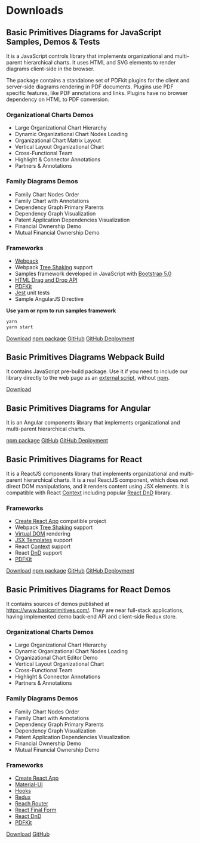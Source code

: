 # Downloads

## Basic Primitives Diagrams for JavaScript Samples, Demos & Tests
It is a JavaScript controls library that implements organizational and multi-parent hierarchical charts. It uses HTML and SVG elements to render diagrams client-side in the browser. 

The package contains a standalone set of PDFkit plugins for the client and server-side diagrams rendering in PDF documents. Plugins use PDF specific features, like PDF annotations and links. Plugins have no browser dependency on HTML to PDF conversion.

### Organizational Charts Demos
* Large Organizational Chart Hierarchy
* Dynamic Organizational Chart Nodes Loading
* Organizational Chart Matrix Layout
* Vertical Layout Organizational Chart
* Cross-Functional Team
* Highlight & Connector Annotations
* Partners & Annotations

### Family Diagrams Demos
* Family Chart Nodes Order
* Family Chart with Annotations
* Dependency Graph Primary Parents
* Dependency Graph Visualization
* Patent Application Dependencies Visualization
* Financial Ownership Demo
* Mutual Financial Ownership Demo

### Frameworks
* [Webpack](https://webpack.js.org/)
* Webpack [Tree Shaking](https://webpack.js.org/guides/tree-shaking/) support
* Samples framework developed in JavaScript with [Bootstrap 5.0](https://getbootstrap.com/)
* [HTML Drag and Drop API](https://developer.mozilla.org/en-US/docs/Web/API/HTML_Drag_and_Drop_API)
* [PDFKit](https://pdfkit.org/)
* [Jest](https://jestjs.io/) unit tests
* Sample AngularJS Directive


**Use yarn or npm to run samples framework**
```JavaScript
yarn
yarn start
```

[Download](files/BasicPrimitivesDemo.zip) [npm package](https://www.npmjs.com/package/basicprimitives) [GitHub](https://github.com/BasicPrimitives/javascript) [GitHub Deployment](https://basicprimitives.github.io/javascript/)

## Basic Primitives Diagrams Webpack Build
It contains JavaScript pre-build package. Use it if you need to include our library directly to the web page as an [external script](https://developer.mozilla.org/en-US/docs/Web/HTML/Element/script), without [npm](https://www.npmjs.com/package/basicprimitives).

[Download](files/BasicPrimitives6.zip) 

## Basic Primitives Diagrams for Angular
It is an Angular components library that implements organizational and multi-parent hierarchical charts. 

[npm package](https://www.npmjs.com/package/ngx-basic-primitives) [GitHub](https://github.com/BasicPrimitives/angular) [GitHub Deployment](https://basicprimitives.github.io/angular/)

## Basic Primitives Diagrams for React
It is a ReactJS components library that implements organizational and multi-parent hierarchical charts. It is a real ReactJS component, which does not direct DOM manipulations, and it renders content using JSX elements. It is compatible with React [Context](https://reactjs.org/docs/context.html) including popular [React DnD](https://react-dnd.github.io/react-dnd/about) library.

### Frameworks
* [Create React App](https://create-react-app.dev/) compatible project
* Webpack [Tree Shaking](https://webpack.js.org/guides/tree-shaking/) support
* [Virtual DOM](https://reactjs.org/docs/faq-internals.html#what-is-the-virtual-dom) rendering
* [JSX Templates](https://reactjs.org/docs/introducing-jsx.html) support
* React [Context](https://reactjs.org/docs/context.html) support
* React [DnD](https://react-dnd.github.io/react-dnd/about) support
* [PDFKit](https://pdfkit.org/)

[Download](files/BasicPrimitivesReact.zip) [npm package](https://www.npmjs.com/package/basicprimitivesreact) [GitHub](https://github.com/BasicPrimitives/react) [GitHub Deployment](https://basicprimitives.github.io/react/)

## Basic Primitives Diagrams for React Demos
It contains sources of demos published at https://www.basicprimitives.com/. They are near full-stack applications, having implemented demo back-end API and client-side Redux store.

### Organizational Charts Demos
* Large Organizational Chart Hierarchy
* Dynamic Organizational Chart Nodes Loading
* Organizational Chart Editor Demo
* Vertical Layout Organizational Chart
* Cross-Functional Team
* Highlight & Connector Annotations
* Partners & Annotations

### Family Diagrams Demos
* Family Chart Nodes Order
* Family Chart with Annotations
* Dependency Graph Primary Parents
* Dependency Graph Visualization
* Patent Application Dependencies Visualization
* Financial Ownership Demo
* Mutual Financial Ownership Demo

### Frameworks
* [Create React App](https://create-react-app.dev/)
* [Material-UI](https://material-ui.com/)
* [Hooks](https://reactjs.org/docs/hooks-intro.html)
* [Redux](https://redux.js.org/)
* [Reach Router](https://reach.tech/router/)
* [React Final Form](https://github.com/final-form/react-final-form)
* [React DnD](https://react-dnd.github.io/react-dnd/about)
* [PDFKit](https://pdfkit.org/)

[Download](files/BasicPrimitivesReactDemo.zip) [GitHub](https://github.com/BasicPrimitives/react-demo)

